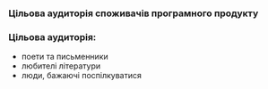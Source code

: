 ### Цільова аудиторія споживачів програмного продукту

### Цільова аудиторія: 
 + поети та письменники
 + любителі літератури
 + люди, бажаючі поспілкуватися

